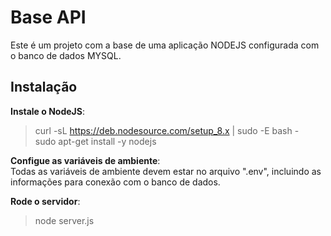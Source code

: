 # Base API

Este é um projeto com a base de uma aplicação NODEJS configurada com o banco de dados MYSQL.
## Instalação

**Instale o NodeJS**: <br />
> curl -sL https://deb.nodesource.com/setup_8.x | sudo -E bash - <br />
> sudo apt-get install -y nodejs

**Configue as variáveis de ambiente**: <br />
Todas as variáveis de ambiente devem estar no arquivo ".env", incluindo as informações para conexão com o banco de dados.

**Rode o servidor**: <br />
> node server.js
